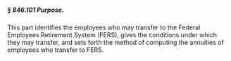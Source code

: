 ##### § 846.101 Purpose. #####

This part identifies the employees who may transfer to the Federal Employees Retirement System (FERS), gives the conditions under which they may transfer, and sets forth the method of computing the annuities of employees who transfer to FERS.